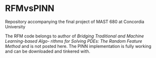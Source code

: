 # RFMvsPINN
Repository accompanying the final project of MAST 680 at Concordia University

The RFM code belongs to author of _Bridging Traditional and Machine Learning-based Algo-
rithms for Solving PDEs: The Random Feature Method_ and is not posted here. The PINN implementation is fully working and can be downloaded and tinkered with.
